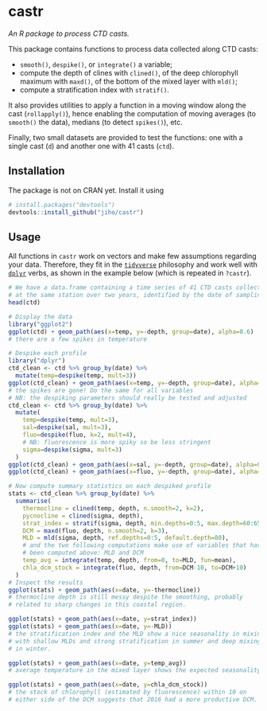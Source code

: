 # castr

*An R package to process CTD casts.*

This package contains functions to process data collected along CTD casts:

- `smooth()`, `despike()`, or `integrate()` a variable;
- compute the depth of clines with `clined()`, of the deep chlorophyll maximum with `maxd()`, of the bottom of the mixed layer with `mld()`;
- compute a stratification index with `stratif()`.

It also provides utilities to apply a function in a moving window along the cast (`rollapply()`), hence enabling the computation of moving averages (to `smooth()` the data), medians (to detect `spikes()`), etc.

Finally, two small datasets are provided to test the functions: one with a single cast (`d`) and another one with 41 casts (`ctd`).

## Installation

The package is not on CRAN yet. Install it using

```R
# install.packages("devtools")
devtools::install_github("jiho/castr")
```

## Usage

All functions in `castr` work on vectors and make few assumptions regarding your data. Therefore, they fit in the [`tidyverse`](https://www.tidyverse.org) philosophy and work well with [`dplyr`](http://dplyr.tidyverse.org) verbs, as shown in the example below (which is repeated in `?castr`).

```R
# We have a data.frame containing a time series of 41 CTD casts collected
# at the same station over two years, identified by the date of sampling
head(ctd)

# Display the data
library("ggplot2")
ggplot(ctd) + geom_path(aes(x=temp, y=-depth, group=date), alpha=0.6)
# there are a few spikes in temperature

# Despike each profile
library("dplyr")
ctd_clean <- ctd %>% group_by(date) %>%
  mutate(temp=despike(temp, mult=3))
ggplot(ctd_clean) + geom_path(aes(x=temp, y=-depth, group=date), alpha=0.6)
# the spikes are gone! Do the same for all variables
# NB: the despiking parameters should really be tested and adjusted
ctd_clean <- ctd %>% group_by(date) %>%
  mutate(
    temp=despike(temp, mult=3),
    sal=despike(sal, mult=3),
    fluo=despike(fluo, k=2, mult=4),
    # NB: fluorescence is more spiky so be less stringent
    sigma=despike(sigma, mult=3)
  )
ggplot(ctd_clean) + geom_path(aes(x=sal, y=-depth, group=date), alpha=0.6)
ggplot(ctd_clean) + geom_path(aes(x=fluo, y=-depth, group=date), alpha=0.6)

# Now compute summary statistics on each despiked profile
stats <- ctd_clean %>% group_by(date) %>%
  summarise(
    thermocline = clined(temp, depth, n.smooth=2, k=2),
    pycnocline = clined(sigma, depth),
    strat_index = stratif(sigma, depth, min.depths=0:5, max.depth=60:65),
    DCM = maxd(fluo, depth, n.smooth=2, k=3),
    MLD = mld(sigma, depth, ref.depths=0:5, default.depth=80),
    # and the two following computations make use of variables that have
    # been computed above: MLD and DCM
    temp_avg = integrate(temp, depth, from=0, to=MLD, fun=mean),
    chla_dcm_stock = integrate(fluo, depth, from=DCM-10, to=DCM+10)
  )
# Inspect the results
ggplot(stats) + geom_path(aes(x=date, y=-thermocline))
# thermocline depth is still messy despite the smoothing, probably
# related to sharp changes in this coastal region.

ggplot(stats) + geom_path(aes(x=date, y=strat_index))
ggplot(stats) + geom_path(aes(x=date, y=-MLD))
# the stratification index and the MLD show a nice seasonality in mixing,
# with shallow MLDs and strong stratification in summer and deep mixing
# in winter.

ggplot(stats) + geom_path(aes(x=date, y=temp_avg))
# average temperature in the mixed layer shows the expected seasonality.

ggplot(stats) + geom_path(aes(x=date, y=chla_dcm_stock))
# the stock of chlorophyll (estimated by fluorescence) within 10 on
# either side of the DCM suggests that 2016 had a more productive DCM.
```
